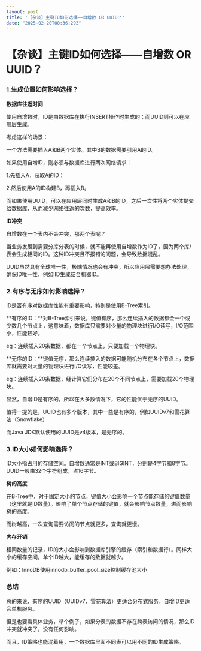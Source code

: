 ```yaml
---
layout: post
title: '【杂谈】主键ID如何选择——自增数 OR UUID？'
date: "2025-02-20T00:36:29Z"
---
```

【杂谈】主键ID如何选择——自增数 OR UUID？
==========================

### 1.生成位置如何影响选择？

**数据库往返时间**

使用自增数时，ID是由数据库在执行INSERT操作时生成的；而UUID则可以在应用层生成。

考虑这样的场景：

一个方法需要插入A和B两个实体。其中B的数据需要引用A的ID。

如果使用自增ID，则必须与数据库进行两次网络请求：

1.先插入A，获取A的ID；

2.然后使用A的ID构建B，再插入B。

而如果使用UUID，可以在应用层同时生成A和B的ID，之后一次性将两个实体提交给数据库，从而减少网络往返的次数，提高效率。

**ID冲突**

自增数在一个表内不会冲突，那两个表呢？

当业务发展到需要分库分表的时候，就不能再使用自增数作为ID了，因为两个库/表会生成相同的ID。这种ID冲突且不报错的问题，会导致数据混乱。

UUID虽然具有全球唯一性，极端情况也会有冲突，所以应用层需要想办法处理，确保ID唯一性，例如IID生成结合机器ID。

### 2.有序与无序如何影响选择？

ID是否有序对数据库性能有重要影响，特别是使用B-Tree索引。

**有序的ID：**对B-Tree索引来说，键值有序，那么连续插入的数据都会一个或少数几个节点上，这意味着，数据库只需要对少量的物理块进行I/O读写，I/O范围小，性能较好。

eg：连续插入20条数据，都在一个节点上，只要加载一个物理块。

**无序的ID：**键值无序，那么连续插入的数据可能随机分布在各个节点上，数据库就需要对大量的物理块进行I/O读写，性能较差。

eg：连续插入20条数据，经计算它们分布在20个不同节点上，需要加载20个物理块。

显然，自增ID是有序的，所以在大多数情况下，它的性能优于无序的UUID。

值得一提的是，UUID也有多个版本，其中一些是有序的，例如UUIDv7和雪花算法（Snowflake）

而Java JDK默认使用的UUID是v4版本，是无序的。

### 3.ID大小如何影响选择？

ID大小指占用的存储空间。自增数通常是INT或BIGINT，分别是4字节和8字节。UUID一般由32个字符组成，占16字节。

**树的高度**

在B-Tree中，对于固定大小的节点，键值大小会影响一个节点能存储的键值数量（这里就是ID数量）。影响了单个节点存储的键值，就会影响节点数量，进而影响树的高度。

而树越高，一次查询需要访问的节点就更多，查询就更慢。

**内存开销**

相同数量的记录，ID的大小会影响到数据库引擎的缓存（索引和数据行）。同样大小的缓存空间，单个ID越大，能缓存的数据就越少。

例如：InnoDB使用innodb\_buffer\_pool\_size控制缓存池大小

### 总结

总的来说，有序的UUID（UUIDv7，雪花算法）更适合分布式服务，自增ID更适合单机服务。

但是也要看具体业务，举个例子，如果分表的数据不存在跨表访问的情况，那么ID冲突就冲突了，没有任何影响。

而且，ID策略也能混着用，一个数据库里面不同表可以用不同的ID生成策略。